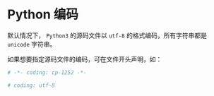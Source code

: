 # Python 编码

默认情况下， `Python3` 的源码文件以 `utf-8` 的格式编码，所有字符串都是 `unicode` 字符串。

如果想要指定源码文件的编码，可在文件开头声明，如：

``` python
# -*- coding: cp-1252 -*-
```

``` python
# coding: utf-8
```
